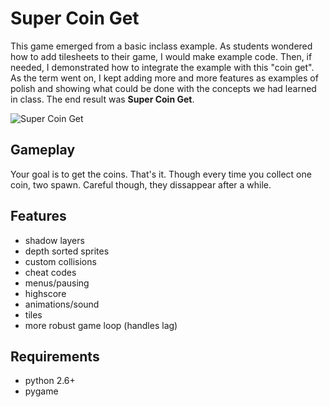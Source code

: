 # Super Coin Get

This game emerged from a basic inclass example. As students wondered
how to add tilesheets to their game, I would make example code. Then,
if needed, I demonstrated how to integrate the example with this "coin
get". As the term went on, I kept adding more and more features as
examples of polish and showing what could be done with the concepts we
had learned in class. The end result was **Super Coin Get**.

![Super Coin Get](https://github.com/alecgoebel/div2/raw/master/games/supercoinget/screenshot.png "Super Coin Get")

## Gameplay
Your goal is to get the coins. That's it. Though every time you collect
one coin, two spawn. Careful though, they dissappear after a while.

## Features
 * shadow layers
 * depth sorted sprites
 * custom collisions
 * cheat codes
 * menus/pausing
 * highscore
 * animations/sound
 * tiles
 * more robust game loop (handles lag)

## Requirements
 * python 2.6+
 * pygame
